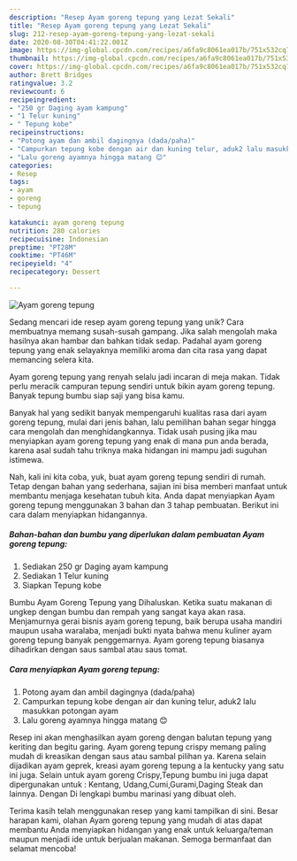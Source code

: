 ```yaml
---
description: "Resep Ayam goreng tepung yang Lezat Sekali"
title: "Resep Ayam goreng tepung yang Lezat Sekali"
slug: 212-resep-ayam-goreng-tepung-yang-lezat-sekali
date: 2020-08-30T04:41:22.001Z
image: https://img-global.cpcdn.com/recipes/a6fa9c8061ea017b/751x532cq70/ayam-goreng-tepung-foto-resep-utama.jpg
thumbnail: https://img-global.cpcdn.com/recipes/a6fa9c8061ea017b/751x532cq70/ayam-goreng-tepung-foto-resep-utama.jpg
cover: https://img-global.cpcdn.com/recipes/a6fa9c8061ea017b/751x532cq70/ayam-goreng-tepung-foto-resep-utama.jpg
author: Brett Bridges
ratingvalue: 3.2
reviewcount: 6
recipeingredient:
- "250 gr Daging ayam kampung"
- "1 Telur kuning"
- " Tepung kobe"
recipeinstructions:
- "Potong ayam dan ambil dagingnya (dada/paha)"
- "Campurkan tepung kobe dengan air dan kuning telur, aduk2 lalu masukkan potongan ayam"
- "Lalu goreng ayamnya hingga matang 😊"
categories:
- Resep
tags:
- ayam
- goreng
- tepung

katakunci: ayam goreng tepung 
nutrition: 280 calories
recipecuisine: Indonesian
preptime: "PT28M"
cooktime: "PT46M"
recipeyield: "4"
recipecategory: Dessert

---
```



![Ayam goreng tepung](https://img-global.cpcdn.com/recipes/a6fa9c8061ea017b/751x532cq70/ayam-goreng-tepung-foto-resep-utama.jpg)

Sedang mencari ide resep ayam goreng tepung yang unik? Cara membuatnya memang susah-susah gampang. Jika salah mengolah maka hasilnya akan hambar dan bahkan tidak sedap. Padahal ayam goreng tepung yang enak selayaknya memiliki aroma dan cita rasa yang dapat memancing selera kita.

Ayam goreng tepung yang renyah selalu jadi incaran di meja makan. Tidak perlu meracik campuran tepung sendiri untuk bikin ayam goreng tepung. Banyak tepung bumbu siap saji yang bisa kamu.

Banyak hal yang sedikit banyak mempengaruhi kualitas rasa dari ayam goreng tepung, mulai dari jenis bahan, lalu pemilihan bahan segar hingga cara mengolah dan menghidangkannya. Tidak usah pusing jika mau menyiapkan ayam goreng tepung yang enak di mana pun anda berada, karena asal sudah tahu triknya maka hidangan ini mampu jadi suguhan istimewa.


Nah, kali ini kita coba, yuk, buat ayam goreng tepung sendiri di rumah. Tetap dengan bahan yang sederhana, sajian ini bisa memberi manfaat untuk membantu menjaga kesehatan tubuh kita. Anda dapat menyiapkan Ayam goreng tepung menggunakan 3 bahan dan 3 tahap pembuatan. Berikut ini cara dalam menyiapkan hidangannya.

<!--inarticleads1-->

##### Bahan-bahan dan bumbu yang diperlukan dalam pembuatan Ayam goreng tepung:

1. Sediakan 250 gr Daging ayam kampung
1. Sediakan 1 Telur kuning
1. Siapkan  Tepung kobe


Bumbu Ayam Goreng Tepung yang Dihaluskan. Ketika suatu makanan di ungkep dengan bumbu dan rempah yang sangat kaya akan rasa. Menjamurnya gerai bisnis ayam goreng tepung, baik berupa usaha mandiri maupun usaha waralaba, menjadi bukti nyata bahwa menu kuliner ayam goreng tepung banyak penggemarnya. Ayam goreng tepung biasanya dihadirkan dengan saus sambal atau saus tomat. 

<!--inarticleads2-->

##### Cara menyiapkan Ayam goreng tepung:

1. Potong ayam dan ambil dagingnya (dada/paha)
1. Campurkan tepung kobe dengan air dan kuning telur, aduk2 lalu masukkan potongan ayam
1. Lalu goreng ayamnya hingga matang 😊


Resep ini akan menghasilkan ayam goreng dengan balutan tepung yang keriting dan begitu garing. Ayam goreng tepung crispy memang paling mudah di kreasikan dengan saus atau sambal pilihan ya. Karena selain dijadikan ayam geprek, kreasi ayam goreng tepung a la kentucky yang satu ini juga. Selain untuk ayam goreng Crispy,Tepung bumbu ini juga dapat dipergunakan untuk : Kentang, Udang,Cumi,Gurami,Daging Steak dan lainnya. Dengan Di lengkapi bumbu marinasi yang dibuat oleh. 

Terima kasih telah menggunakan resep yang kami tampilkan di sini. Besar harapan kami, olahan Ayam goreng tepung yang mudah di atas dapat membantu Anda menyiapkan hidangan yang enak untuk keluarga/teman maupun menjadi ide untuk berjualan makanan. Semoga bermanfaat dan selamat mencoba!

